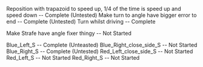 Reposition with trapazoid to speed up, 1/4 of the time is speed up and speed down     --    Complete (Untested)
Make turn to angle have bigger error to end     --     Complete (Untested)
Turn whilst driving     --     Complete

Make Strafe have angle fixer thingy     --     Not Started

Blue_Left_S     --     Complete (Unteasted)
Blue_Right_close_side_S     --     Not Started
Blue_Right_S     --     Complete (Untested)
Red_Left_close_side_S     --     Not Started
Red_Left_S     --     Not Started
Red_Right_S     --     Not Started